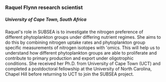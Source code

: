 ### **Raquel Flynn** research scientist
##### University of Cape Town, South Africa

Raquel's role in SUBSEA is to investigate the nitrogen preference of different phytoplankton groups under differing nutrient regimes. She aims to do this by combining nitrogen uptake rates and phytoplankton group specific measurements of nitrogen isotopes with 'omics. This will help us to understand how different phytoplankton groups are able to proliferate and contribute to primary production and export under oligotrophic conditions. She received her Ph.D. from University of Cape Town (UCT) and completed a postdoctoral fellowship at the University of North Carolina, Chapel Hill before returning to UCT to join the SUBSEA project. 